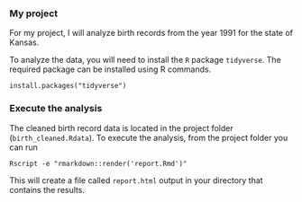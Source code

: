 ### My project

For my project, I will analyze birth records from the year 1991 for the state of Kansas.

To analyze the data, you will need to install the `R` package `tidyverse`. The required package can be installed using R commands.

`install.packages("tidyverse")`

### Execute the analysis

The cleaned birth record data is located in the project folder (`birth_cleaned.Rdata`). To execute the analysis, from the project folder you can run

`Rscript -e "rmarkdown::render('report.Rmd')"`

This will create a file called `report.html` output in your directory that contains the results.
